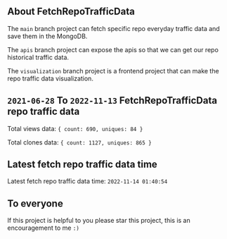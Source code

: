 ## About FetchRepoTrafficData

The `main` branch project can fetch specific repo everyday traffic data and save them in the MongoDB.

The `apis` branch project can expose the apis so that we can get our repo historical traffic data.

The `visualization` branch project is a frontend project that can make the repo traffic data visualization.

## `2021-06-28` To `2022-11-13` FetchRepoTrafficData repo traffic data

Total views data: `{ count: 690, uniques: 84 }`

Total clones data: `{ count: 1127, uniques: 865 }`

## Latest fetch repo traffic data time

Latest fetch repo traffic data time: `2022-11-14 01:40:54`

## To everyone

If this project is helpful to you please star this project, this is an encouragement to me `:)`



